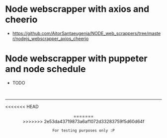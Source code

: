 # Node webscrapper with axios and cheerio
- https://github.com/AitorSantaeugenia/NODE_web_scrappers/tree/master/nodejs_webscrapper_axios_cheerio

# Node webscrapper with puppeter and node schedule
- TODO

<br>
<hr> 

<<<<<<< HEAD
<div style="text-align:center">
=======
<div align="center">
>>>>>>> 2e53da43719873a6af1072d33283759f5d60d64f

```
For testing purposes only :P
```

</div>
